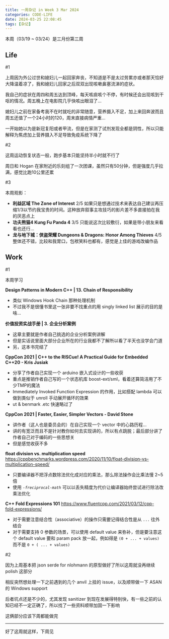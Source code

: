 ```yaml
---
title: 一周杂记 in Week 3 Mar 2024
categories: CODE-LIFE
date: 2024-03-25 22:08:45
tags: [杂记]
---
```

本周（03/19 ~ 03/24）是三月份第三周

## Life

\#1

上周因为外公过世和媳妇儿一起回家奔丧，不知道是不是太过劳累亦或者那天恰好大降温着凉了，我和媳妇儿回家之后双双出现咳嗽鼻塞流涕的症状。

我自己的症状在周四和周五达到顶峰，每天咳痰咳个不停，有时候还会出现咳到干呕的情况。周五晚上在电影院几乎快咳出眼泪了...

媳妇儿之前在家备考我不在时就吃的非常随意，营养摄入不足，加上来回奔波而且周五还值了一个24小时的120，周末直接病情严重...

一开始她以为是新冠复阳或者甲流，但是在家测了试剂发现全都是阴性，所以只能解释为焦虑加上营养摄入不足导致免疫系统下降了

\#2

这周运动恢复状态一般，跑步基本只能坚持半小时就不行了

周日和 Hogan 在家附近的乐刻组了一次团课，虽然只有50分钟，但是强度几乎拉满，感觉比跑10公里还累

\#3

本周观影：

- **利益区域 The Zone of Interest** 2/5 如果只是想通过技术来表达自己建议再压缩1/3以节约我宝贵的时间。这种放弃叙事主攻技巧的影片差不多直接拍在我的厌恶点上
- **功夫熊猫4 Kung Fu Panda 4** 3/5 只能说这次比较敷衍，如果是带小朋友来看看也还行…
- **龙与地下城：侠盗荣耀 Dungeons & Dragons: Honor Among Thieves** 4/5 整体还不错，比较和我胃口，包袱笑料也都有，感觉是上佳的游戏改编作品

## Work

\#1

本周学习

**Design Patterns in Modern C++ | 13. Chain of Responsibility**

- 类似 Windows Hook Chain 那种处理机制
- 不过我不是很懂书里这一张非要不找重点的用 singly linked list 展示的目的是啥…

**价值投资实战手册 | 3. 企业分析案例**

- 这章主要就是作者自己挑选的企业分析案例讲解
- 但是实话说里面大部分企业所在的行业我都不了解所以看了半天也没学会门道
- 另，这本书完结了

**CppCon 2021 | C++ to the RISCue! A Practical Guide for Embedded C++20 - Kris Jusiak**

- 分享了作者自己实现一个 arduino 嵌入式设计的一些收获
- 重点是推销作者自己写的一个状态机库 boost-ext/sml，看着还算简洁用了不少TMP的魔法
- Immediately Invoked Function Expression 的作用，比如搭配 lambda 可以做到类似于 unroll 手动展开循环的效果
- ut & benmark .etc 快速略过了

**CppCon 2021 | Faster, Easier, Simpler Vectors - David Stone**

- 讲作者（这人也是委员会的）在自己实现一个 vector 中的心路历程…
- 讲的有宽泛而且不是针对教你如何去实现讲的，所以有点跳脱；最后部分讲了作者自己对于编码的一些思想关
- 但是感觉收获不多

**float division vs. multiplication speed** https://cppbenchmarks.wordpress.com/2020/11/10/float-division-vs-multiplication-speed/

- 只要编译器不把浮点数除法优化成对应的乘法，那么除法操作会比乘法慢 2~5 倍
- 使用 *`-freciprocal-math`* 可以以丢失精度为代价让编译器始终尝试进行除法改乘法优化

**C++ Fold Expressions 101** https://www.fluentcpp.com/2021/03/12/cpp-fold-expressions/

- 对于需要注意结合性（associative）的操作只需要记得结合性是从 `...` 往外结合
- 对于需要支持 0 参数的场景，可以使用 default value 来弥补，但是要注意这个 default value 要和 param pack 放一起，例如得是 `(0 + ... + values)` 而不是 `0 + ( ... + values)`

\#2

因为上周基本把 json serde for nlohmann 的原型做好了所以这周就没再继续 polish 这部分

相反突然想处理一下之前遇到的几个 anvil 上挂的 issue，以及顺带做一下 ASAN 的 Windows support

后者坑点还是不少的，尤其发现 sanitizer 到现在发展得特别快，有一些之前的认知已经不一定正确了，所以找了一些资料顺带加固一下影响

这俩部分应该下周都能做完

---

好了这周就这样，下周见
